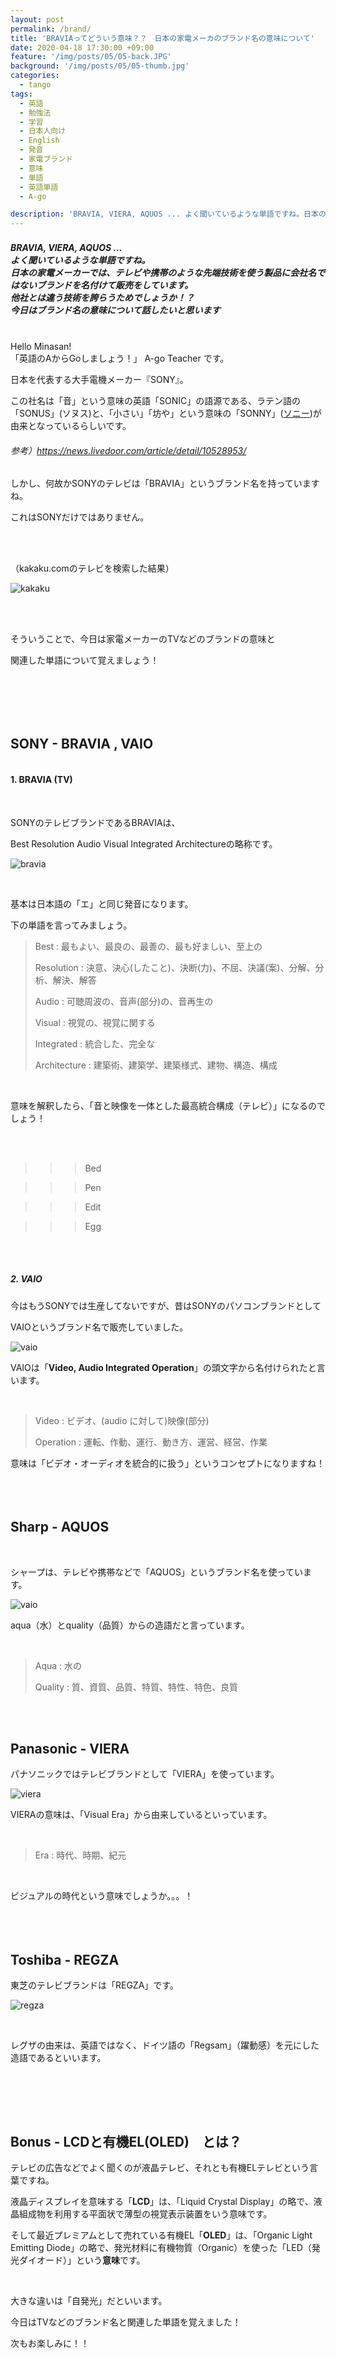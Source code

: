 ```yaml
---
layout: post
permalink: /brand/
title: 'BRAVIAってどういう意味？？　日本の家電メーカのブランド名の意味について'
date: 2020-04-18 17:30:00 +09:00
feature: '/img/posts/05/05-back.JPG'
background: '/img/posts/05/05-thumb.jpg'
categories:
  - tango
tags:
  - 英語
  - 勉強法
  - 学習
  - 日本人向け
  - English
  - 発音
  - 家電ブランド
  - 意味
  - 単語
  - 英語単語
  - A-go

description: 'BRAVIA, VIERA, AQUOS ... よく聞いているような単語ですね。日本の家電メーカーでは、テレビや携帯のような先端技術を使う製品に会社名ではないブランドを名付けて販売をしています。他社とは違う技術を誇らうためでしょうか！？　今日はブランド名の意味について話したいと思います。'
---
```


##### BRAVIA, VIERA, AQUOS ... 　<br>よく聞いているような単語ですね。<br>日本の家電メーカーでは、テレビや携帯のような先端技術を使う製品に会社名ではないブランドを名付けて販売をしています。<br>他社とは違う技術を誇らうためでしょうか！？　<br>今日はブランド名の意味について話したいと思います<br><br>



Hello Minasan!  <br>
「英語のAからGoしましょう！」 A-go Teacher です。<br>



日本を代表する大手電機メーカー『SONY』。

この社名は「音」という意味の英語「SONIC」の語源である、ラテン語の「SONUS」(ソヌス)と、「小さい」「坊や」という意味の「SONNY」([ソニー](https://news.livedoor.com/topics/keyword/310/))が由来となっているらしいです。

###### 参考）https://news.livedoor.com/article/detail/10528953/



しかし、何故かSONYのテレビは「BRAVIA」というブランド名を持っていますね。

これはSONYだけではありません。

<br><br>

（kakaku.comのテレビを検索した結果）

 ![kakaku](/img/posts/05/kakaku.JPG)

<br><br>

そういうことで、今日は家電メーカーのTVなどのブランドの意味と

関連した単語について覚えましょう！





<br><br><br><br>







## SONY - BRAVIA , VAIO

#### <br>1. BRAVIA (TV)



<br>

SONYのテレビブランドであるBRAVIAは、

Best Resolution Audio Visual Integrated Architectureの略称です。<br>

![bravia](/img/posts/05/bravia.JPG)<br>

<br>





基本は日本語の「エ」と同じ発音になります。

下の単語を言ってみましょう。



> Best : 最もよい、最良の、最善の、最も好ましい、至上の
>
> Resolution : 決意、決心(したこと)、決断(力)、不屈、決議(案)、分解、分析、解決、解答
>
> Audio : 可聴周波の、音声(部分)の、音再生の
>
> Visual : 視覚の、視覚に関する
>
> Integrated : 統合した、完全な
>
> Architecture : 建築術、建築学、建築様式、建物、構造、構成

<br>

意味を解釈したら、「音と映像を一体とした最高統合構成（テレビ）」になるのでしょう！



<br><br>





>>> Bed

>>> Pen

>>> Edit

>>> Egg

<br><br>

##### 2. VAIO

今はもうSONYでは生産してないですが、昔はSONYのパソコンブランドとして

VAIOというブランド名で販売していました。<br>

![vaio](/img/posts/05/vaio.JPG)<br>

VAIOは「**Video, Audio Integrated Operation**」の頭文字から名付けられたと言います。

<br>

> Video : ビデオ、(audio に対して)映像(部分) 
>
> Operation : 運転、作動、運行、動き方、運営、経営、作業<br>



意味は「ビデオ・オーディオを統合的に扱う」というコンセプトになりますね！<br><br><br><br>





## Sharp - AQUOS

<br>

シャープは、テレビや携帯などで「AQUOS」というブランド名を使っています。<br>

![vaio](/img/posts/05/aquos.JPG)<br>

aqua（水）とquality（品質）からの造語だと言っています。<br>

<br>

> Aqua : 水の 
>
> Quality : 質、資質、品質、特質、特性、特色、良質

<br><br>

## Panasonic - VIERA

パナソニックではテレビブランドとして「VIERA」を使っています。

![viera](/img/posts/05/viera.JPG)

VIERAの意味は、「Visual Era」から由来しているといっています。

<br>

> Era : 時代、時期、紀元

<br>

ビジュアルの時代という意味でしょうか。。。！<br><br><br><br>



## Toshiba - REGZA

東芝のテレビブランドは「REGZA」です。<br>

![regza](/img/posts/05/viera.JPG)

<br>

 レグザの由来は、英語ではなく、ドイツ語の「Regsam」（躍動感）を元にした造語であるといいます。

<br>

<br><br>



## Bonus - LCDと有機EL(OLED)　とは？

テレビの広告などでよく聞くのが液晶テレビ、それとも有機ELテレビという言葉ですね。

液晶ディスプレイを意味する「**LCD**」は、「Liquid Crystal Display」の略で、液晶組成物を利用する平面状で薄型の視覚表示装置をいう意味です。<br>





そして最近プレミアムとして売れている有機EL「**OLED**」は、「Organic Light Emitting Diode」の略で、発光材料に有機物質（Organic）を使った「LED（発光ダイオード）」という**意味**です。<br>

<br>



大きな違いは「自発光」だといいます。





今日はTVなどのブランド名と関連した単語を覚えました！

次もお楽しみに！！

